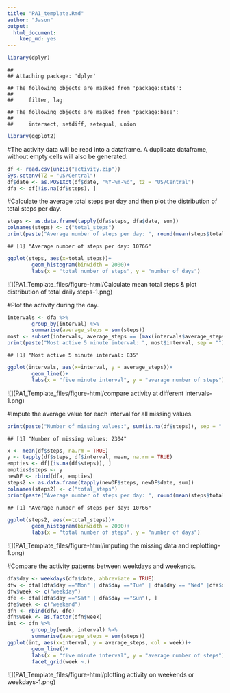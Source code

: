 ```yaml
---
title: "PA1_template.Rmd"
author: "Jason"
output: 
  html_document: 
    keep_md: yes
---
```



```r
library(dplyr)
```

```
## 
## Attaching package: 'dplyr'
```

```
## The following objects are masked from 'package:stats':
## 
##     filter, lag
```

```
## The following objects are masked from 'package:base':
## 
##     intersect, setdiff, setequal, union
```

```r
library(ggplot2)
```

#The activity data will be read into a dataframe.  A duplicate dataframe, without empty cells will also be generated.


```r
df <- read.csv(unzip("activity.zip"))
Sys.setenv(TZ = "US/Central")
df$date <- as.POSIXct(df$date, "%Y-%m-%d", tz = "US/Central")
dfa <- df[!is.na(df$steps), ]
```

#Calculate the average total steps per day and then plot the distribution of total steps per day.


```r
steps <- as.data.frame(tapply(dfa$steps, dfa$date, sum))
colnames(steps) <- c("total_steps")
print(paste("Average number of steps per day: ", round(mean(steps$total_steps), 0), sep =""))
```

```
## [1] "Average number of steps per day: 10766"
```

```r
ggplot(steps, aes(x=total_steps))+
        geom_histogram(binwidth = 2000)+
        labs(x = "total number of steps", y = "number of days")
```

![](PA1_Template_files/figure-html/Calculate mean total steps & plot distribution of total daily steps-1.png)<!-- -->

#Plot the activity during the day.


```r
intervals <- dfa %>%
        group_by(interval) %>%
        summarise(average_steps = sum(steps))
most <- subset(intervals, average_steps == (max(intervals$average_steps)))
print(paste("Most active 5 minute interval: ", most$interval, sep = ""))
```

```
## [1] "Most active 5 minute interval: 835"
```

```r
ggplot(intervals, aes(x=interval, y = average_steps))+
        geom_line()+
        labs(x = "five minute interval", y = "average number of steps")
```

![](PA1_Template_files/figure-html/compare activity at different intervals-1.png)<!-- -->

#Impute the average value for each interval for all missing values.


```r
print(paste("Number of missing values:", sum(is.na(df$steps)), sep = " "))
```

```
## [1] "Number of missing values: 2304"
```

```r
x <- mean(df$steps, na.rm = TRUE)
y <- tapply(df$steps, df$interval, mean, na.rm = TRUE)
empties <- df[(is.na(df$steps)), ]
empties$steps <- y
newDF <- rbind(dfa, empties)
steps2 <- as.data.frame(tapply(newDF$steps, newDF$date, sum))
colnames(steps2) <- c("total_steps")
print(paste("Average number of steps per day: ", round(mean(steps$total_steps), 0), sep =""))
```

```
## [1] "Average number of steps per day: 10766"
```

```r
ggplot(steps2, aes(x=total_steps))+
        geom_histogram(binwidth = 2000)+
        labs(x = "total number of steps", y = "number of days")
```

![](PA1_Template_files/figure-html/imputing the missing data and replotting-1.png)<!-- -->

#Compare the activity patterns between weekdays and weekends.


```r
dfa$day <- weekdays(dfa$date, abbreviate = TRUE)
dfw <- dfa[(dfa$day =="Mon" | dfa$day =="Tue" | dfa$day == "Wed" |dfa$day == "Thu" | dfa$day == "Fri"), ]
dfw$week <- c("weekday")
dfe <- dfa[(dfa$day =="Sat" | dfa$day =="Sun"), ]
dfe$week <- c("weekend")
dfn <- rbind(dfw, dfe)
dfn$week <- as.factor(dfn$week)
int <- dfn %>%
        group_by(week, interval) %>%
        summarise(average_steps = sum(steps))
ggplot(int, aes(x=interval, y = average_steps, col = week))+
        geom_line()+
        labs(x = "five minute interval", y = "average number of steps")+
        facet_grid(week ~.)
```

![](PA1_Template_files/figure-html/plotting activity on weekends or weekdays-1.png)<!-- -->
